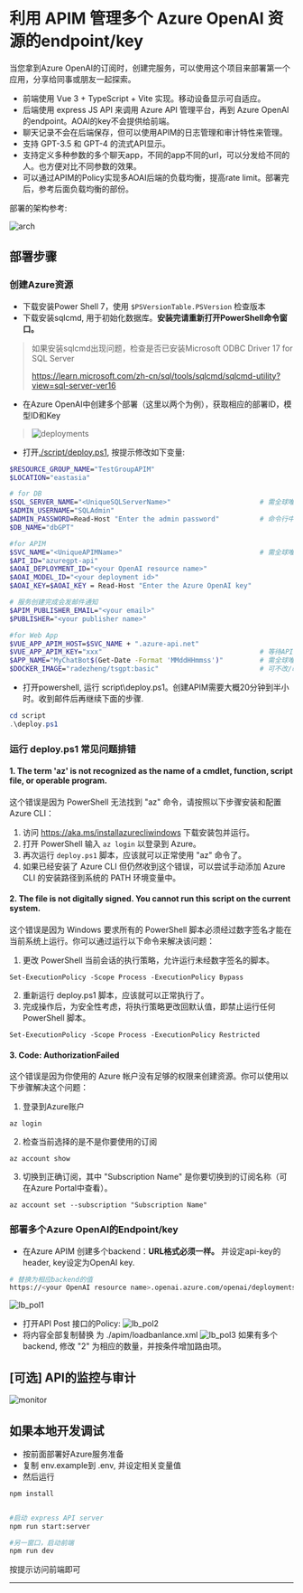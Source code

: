 # 利用 APIM 管理多个 Azure OpenAI 资源的endpoint/key

当您拿到Azure OpenAI的订阅时，创建完服务，可以使用这个项目来部署第一个应用，分享给同事或朋友一起探索。<br/>

- 前端使用 Vue 3 + TypeScript + Vite 实现。移动设备显示可自适应。
- 后端使用 express JS API 来调用 Azure API 管理平台，再到 Azure OpenAI 的endpoint。AOAI的key不会提供给前端。
- 聊天记录不会在后端保存，但可以使用APIM的日志管理和审计特性来管理。
- 支持 GPT-3.5 和 GPT-4 的流式API显示。
- 支持定义多种参数的多个聊天app，不同的app不同的url，可以分发给不同的人。也方便对比不同参数的效果。
- 可以通过APIM的Policy实现多AOAI后端的负载均衡，提高rate limit。部署完后，参考后面负载均衡的部份。

部署的架构参考:

![arch](./images/EnterpriseAOAI-Architecture.png)

## 部署步骤
### 创建Azure资源
- 下载安装Power Shell 7，使用 `$PSVersionTable.PSVersion` 检查版本
- 下载安装sqlcmd, 用于初始化数据库。**安装完请重新打开PowerShell命令窗口。**
> 如果安装sqlcmd出现问题，检查是否已安装Microsoft ODBC Driver 17 for SQL Server
> 
> https://learn.microsoft.com/zh-cn/sql/tools/sqlcmd/sqlcmd-utility?view=sql-server-ver16
- 在Azure OpenAI中创建多个部署（这里以两个为例），获取相应的部署ID，模型ID和Key
> ![deployments](./images/mutiple%20deployments.png)  
- 打开[./script/deploy.ps1](./script/deploy.ps1), 按提示修改如下变量:

```bash
$RESOURCE_GROUP_NAME="TestGroupAPIM"
$LOCATION="eastasia"

# for DB
$SQL_SERVER_NAME="<UniqueSQLServerName>"                      # 需全球唯一
$ADMIN_USERNAME="SQLAdmin"
$ADMIN_PASSWORD=Read-Host "Enter the admin password"          # 命令行中输入，密码不能太简单
$DB_NAME="dbGPT"

#for APIM
$SVC_NAME="<UniqueAPIMName>"                                  # 需全球唯一
$API_ID="azuregpt-api"
$AOAI_DEPLOYMENT_ID="<your OpenAI resource name>"
$AOAI_MODEL_ID="<your deployment id>"
$AOAI_KEY=$AOAI_KEY = Read-Host "Enter the Azure OpenAI key"

# 服务创建完成会发邮件通知
$APIM_PUBLISHER_EMAIL="<your email>"
$PUBLISHER="<your publisher name>"

#for Web App
$VUE_APP_APIM_HOST=$SVC_NAME + ".azure-api.net"
$VUE_APP_APIM_KEY="xxx"                                       # 等待API服务创建完成手动在Portal填写
$APP_NAME="MyChatBot$(Get-Date -Format 'MMddHHmmss')"         # 需全球唯一
$DOCKER_IMAGE="radezheng/tsgpt:basic"                         # 可不改/改为自己的镜像地址
```

- 打开powershell, 运行 script\deploy.ps1。创建APIM需要大概20分钟到半小时。收到邮件后再继续下面的步骤.
```powershell
cd script
.\deploy.ps1
```
### 运行 deploy.ps1 常见问题排错
#### 1. The term 'az' is not recognized as the name of a cmdlet, function, script file, or operable program.
这个错误是因为 PowerShell 无法找到 "az" 命令，请按照以下步骤安装和配置 Azure CLI：  
   
1. 访问 https://aka.ms/installazurecliwindows 下载安装包并运行。  
2. 打开 PowerShell 输入 ```az login``` 以登录到 Azure。
3. 再次运行 `deploy.ps1` 脚本，应该就可以正常使用 "az" 命令了。  
4. 如果已经安装了 Azure CLI 但仍然收到这个错误，可以尝试手动添加 Azure CLI 的安装路径到系统的 PATH 环境变量中。

#### 2. The file is not digitally signed. You cannot run this script on the current system.
这个错误是因为 Windows 要求所有的 PowerShell 脚本必须经过数字签名才能在当前系统上运行。你可以通过运行以下命令来解决该问题：

1. 更改 PowerShell 当前会话的执行策略，允许运行未经数字签名的脚本。
```
Set-ExecutionPolicy -Scope Process -ExecutionPolicy Bypass
```  
2. 重新运行 deploy.ps1 脚本，应该就可以正常执行了。
3. 完成操作后，为安全性考虑，将执行策略更改回默认值，即禁止运行任何 PowerShell 脚本。
```
Set-ExecutionPolicy -Scope Process -ExecutionPolicy Restricted
``` 

#### 3. Code: AuthorizationFailed
这个错误是因为你使用的 Azure 帐户没有足够的权限来创建资源。你可以使用以下步骤解决这个问题：
1. 登录到Azure账户
```
az login  
```
2. 检查当前选择的是不是你要使用的订阅
```
az account show
```  
3. 切换到正确订阅，其中 "Subscription Name" 是你要切换到的订阅名称（可在Azure Portal中查看）。
```
az account set --subscription "Subscription Name"
```

### 部署多个Azure OpenAI的Endpoint/key
- 在Azure APIM 创建多个backend：**URL格式必须一样。** 并设定api-key的header, key设定为OpenAI key.
```bash
# 替换为相应backend的值 
https://<your OpenAI resource name>.openai.azure.com/openai/deployments/<your deployment id>  
```
![lb_pol1](./images/lb_policy_0.png)
- 打开API Post 接口的Policy:
![lb_pol2](./images/lb_policy_1.png)
- 将内容全部复制替换 为 ./apim/loadbanlance.xml
![lb_pol3](./images/lb_policy_2.png)
如果有多个backend, 修改 "2" 为相应的数量，并按条件增加路由项。
## [可选] API的监控与审计
![monitor](./images/apim_monitor.png)

## 如果本地开发调试
- 按前面部署好Azure服务准备
- 复制 env.example到 .env, 并设定相关变量值
- 然后运行
```bash
npm install


#启动 express API server
npm run start:server

#另一窗口，启动前端
npm run dev
```
按提示访问前端即可

--- 


